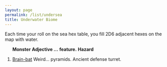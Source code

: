 ```yaml
---
layout: page
permalink: /list/undersea
title: Underwater Biome
---
```


Each time your roll on the sea hex table, you fill 2D6 adjacent hexes on the map with water.
<br>

&nbsp; &nbsp; &nbsp; <span class="a">**Monster**</span> <span class="bb">**Adjective ...**</span> <span class="cc">**feature.**</span> **Hazard**

1. <span class="a">[Brain-bat](/monsters/brain-bat)</span> <span class="b">Weird...</span>  <span class="c">pyramids.</span> <span class="d">Ancient defense turret.</span>

